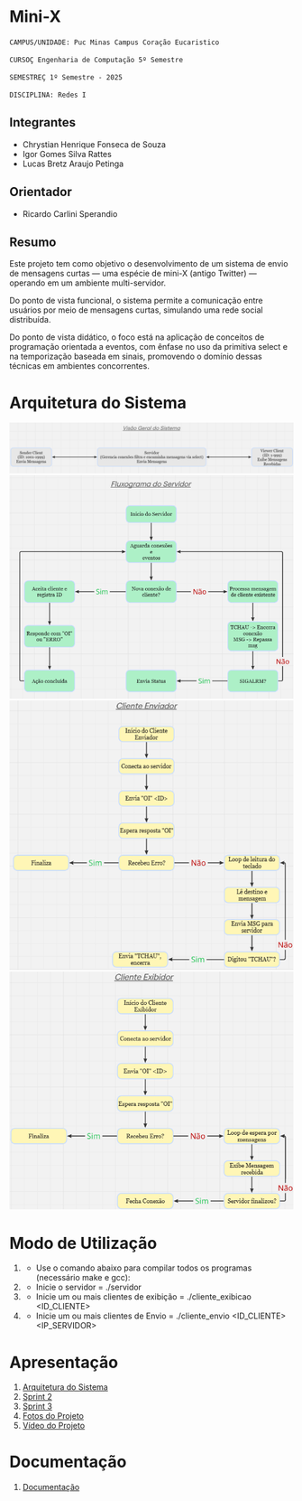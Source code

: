 # Mini-X

`CAMPUS/UNIDADE: Puc Minas Campus Coração Eucaristico`

`CURSOÇ Engenharia de Computação 5º Semestre`

`SEMESTREÇ 1º Semestre - 2025`

`DISCIPLINA: Redes I`


## Integrantes

* Chrystian Henrique Fonseca de Souza
* Igor Gomes Silva Rattes
* Lucas Bretz Araujo Petinga

## Orientador

* Ricardo Carlini Sperandio

## Resumo

Este projeto tem como objetivo o desenvolvimento de um sistema de envio de mensagens curtas — uma espécie de mini-X (antigo Twitter) — operando em um ambiente multi-servidor.

Do ponto de vista funcional, o sistema permite a comunicação entre usuários por meio de mensagens curtas, simulando uma rede social distribuída.

Do ponto de vista didático, o foco está na aplicação de conceitos de programação orientada a eventos, com ênfase no uso da primitiva select e na temporização baseada em sinais, promovendo o domínio dessas técnicas em ambientes concorrentes.

# Arquitetura do Sistema

![Visão Geral do Sistema](../Arq_Sistema/Visao_Geral_Sistema.png)
![Fluxograma Servidor](../Arq_Sistema/Fluxograma_Servidor.png)
![Fluxograma Cliente Enviador](../Arq_Sistema/Fluxograma_Cliente_Enviador.png)
![Fluxograma Cliente Exibidor](../Arq_Sistema/Fluxograma_Cliente_Exibidor.png)

# Modo de Utilização

1. - Use o comando abaixo para compilar todos os programas (necessário make e gcc):
2. - Inicie o servidor  = ./servidor <PORTA>
3. - Inicie um ou mais clientes de exibição  = ./cliente_exibicao <ID_CLIENTE>
4. - Inicie um ou mais clientes de Envio  = ./cliente_envio <ID_CLIENTE> <IP_SERVIDOR> <PORTA>

# Apresentação

<ol>
<li><a href="../Arq_Sistema"> Arquitetura do Sistema</a></li>
<li><a href="Apresentacao/Sprint 2/Sprint_2_Sistemas_Embarcados"> Sprint 2</a></li>
<li><a href="Apresentacao/Sprint 3/Sprint3-SistemasEmbarcados"> Sprint 3</a></li>
<li><a href="Apresentacao/Videos_fotos/Circuirto-Embarcados.jpeg"> Fotos do Projeto</a></li>
<li><a href=https://www.youtube.com/watch?v=4z9Ac5fo660> Vídeo do Projeto</a></li>
</ol>


# Documentação

<ol>
<li><a href="Documentacao/DocumentaçãoSistemasEmbarcados.pdf"> Documentação</a></li>
</ol>

